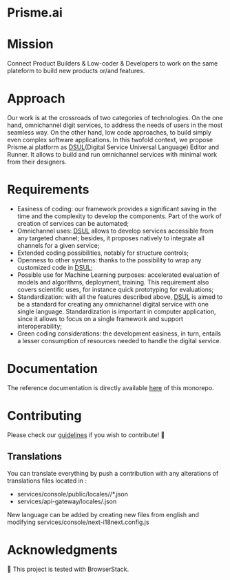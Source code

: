 # Prisme.ai

# Mission 

Connect Product Builders & Low-coder & Developers to work on the same plateform to build new products or/and features. 

# Approach 

Our work is at the crossroads of two categories of technologies. On the one hand, omnichannel digit services, to address the needs of users in the most seamless way. On the other hand, low code approaches, to build simply even complex software applications. In this twofold context, we propose Prisme.ai platform as [DSUL](https://docs.eda.prisme.ai/api/)(Digital Service Universal Language) Editor and Runner. 
It allows to build and run omnichannel services with minimal work from their designers.

# Requirements

- Easiness of coding: our framework provides a significant saving in the time and the complexity to develop the components. Part of the work of creation of services can be automated;
- Omnichannel uses: [DSUL](https://docs.eda.prisme.ai/api/) allows to develop services accessible from any targeted channel; besides, it proposes natively to integrate all channels for a given service;
- Extended coding possibilities, notably for structure controls;
- Openness to other systems: thanks to the possibility to wrap any customized code in [DSUL](https://docs.eda.prisme.ai/api/);
- Possible use for Machine Learning purposes: accelerated evaluation of models and algorithms, deployment, training. This requirement also covers scientific uses, for instance quick prototyping for evaluations;
- Standardization: with all the features described above, [DSUL](https://docs.eda.prisme.ai/api/) is aimed to be a standard for creating any omnichannel digital service with one single language. Standardization is important in computer application, since it allows to focus on a single framework and support interoperability;
- Green coding considerations: the development easiness, in turn, entails a lesser consumption of resources needed to handle the digital service.


# Documentation

The reference documentation is directly available [here](https://docs.eda.prisme.ai/en/index.html) of
this monorepo.


# Contributing

Please check our [guidelines](https://docs.eda.prisme.ai/en/contributing/) if you wish to
contribute! 🙌

## Translations

You can translate everything by push a contribution with any alterations of translations files located in :

* services/console/public/locales/<language identifier>/*.json
* services/api-gateway/locales/<language identifier>.json

New language can be added by creating new files from english and modifying services/console/next-i18next.config.js

# Acknowledgments

🔧 This project is tested with BrowserStack.
